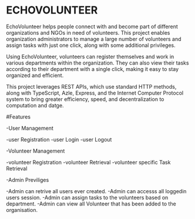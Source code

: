 # ECHOVOLUNTEER
EchoVolunteer helps people connect with and become part of different organizations and NGOs in need of volunteers. This project enables organization administrators to manage a large number of volunteers and assign tasks with just one click, along with some additional privileges.

Using EchoVolunteer, volunteers can register themselves and work in various departments within the organization. They can also view their tasks according to their department with a single click, making it easy to stay organized and efficient.

This project leverages REST APIs, which use standard HTTP methods, along with TypeScript, Azle, Express, and the Internet Computer Protocol system to bring greater efficiency, speed, and decentralization to computation and datge.   

#Features

-User Management

 -user Registration
 -user Login
 -user Logout

-Volunteer Management

 -volunteer Registration
 -volunteer Retrieval
 -volunteer specific Task Retrieval 

-Admin Previliges

 -Admin can retrive all users ever created. 
 -Admin can accesss all loggedin users session. 
 -Admin can assign tasks to the volunteers based on department. 
 -Admin can view all Volunteer that has been added to the organisation.  


